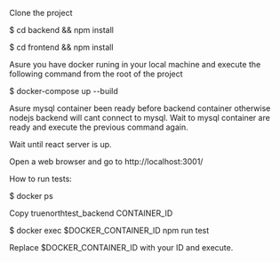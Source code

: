 Clone the project

$ cd backend && npm install

$ cd frontend && npm install

Asure you have docker runing in your local machine and execute the following command from the root of the project

$ docker-compose up --build

Asure mysql container been ready before backend container otherwise nodejs backend will cant connect to mysql. Wait to mysql container are ready and execute the previous command again.

Wait until react server is up.

Open a web browser and go to http://localhost:3001/

How to run tests:

$ docker ps

Copy truenorthtest_backend CONTAINER_ID

$ docker exec $DOCKER_CONTAINER_ID npm run test

Replace $DOCKER_CONTAINER_ID with your ID and execute.


